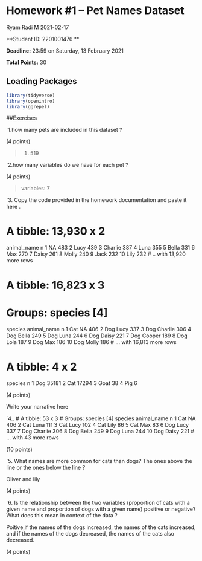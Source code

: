 Homework \#1 – Pet Names Dataset
================
Ryam Radi M
2021-02-17

**Student ID: 2201001476 **

**Deadline:** 23:59 on Saturday, 13 February 2021

**Total Points:** 30

## Loading Packages

``` r
library(tidyverse)
library(openintro)
library(ggrepel)
```

\#\#Exercises

\`1.how many pets are included in this dataset ?

(4 points)

> 1.  519

\`2.how many variables do we have for each pet ?

(4 points)

> variables: 7

\`3. Copy the code provided in the homework documentation and paste it
here .

# A tibble: 13,930 x 2

animal\_name n <chr> <int> 1 NA 483 2 Lucy 439 3 Charlie 387 4 Luna 355
5 Bella 331 6 Max 270 7 Daisy 261 8 Molly 240 9 Jack 232 10 Lily 232 \#
.. with 13,920 more rows

# A tibble: 16,823 x 3

# Groups: species \[4\]

species animal\_name n <chr> <chr> <int> 1 Cat NA 406 2 Dog Lucy 337 3
Dog Charlie 306 4 Dog Bella 249 5 Dog Luna 244 6 Dog Daisy 221 7 Dog
Cooper 189 8 Dog Lola 187 9 Dog Max 186 10 Dog Molly 186 \# … with
16,813 more rows

# A tibble: 4 x 2

species n <chr> <int> 1 Dog 35181 2 Cat 17294 3 Goat 38 4 Pig 6

(4 points)

Write your narrative here

\`4.. \# A tibble: 53 x 3 \# Groups: species \[4\] species animal\_name
n <chr> <chr> <int> 1 Cat NA 406 2 Cat Luna 111 3 Cat Lucy 102 4 Cat
Lily 86 5 Cat Max 83 6 Dog Lucy 337 7 Dog Charlie 306 8 Dog Bella 249 9
Dog Luna 244 10 Dog Daisy 221 \# … with 43 more rows

(10 points)

\`5. What names are more common for cats than dogs? The ones above the
line or the ones below the line ?

Oliver and lily

(4 points)

\`6. Is the relationship between the two variables (proportion of cats
with a given name and proportion of dogs with a given name) positive or
negative? What does this mean in context of the data ?

Poitive,if the names of the dogs increased, the names of the cats
increased, and if the names of the dogs decreased, the names of the cats
also decreased.

(4 points)

